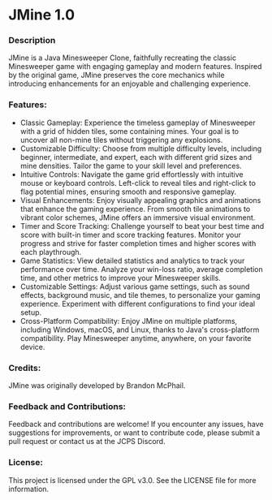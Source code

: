 # JMine 1.0

### Description
JMine is a Java Minesweeper Clone, faithfully recreating the classic Minesweeper game with engaging gameplay and modern features. Inspired by the original game, JMine preserves the core mechanics while introducing enhancements for an enjoyable and challenging experience.

### Features:
- Classic Gameplay: Experience the timeless gameplay of Minesweeper with a grid of hidden tiles, some containing mines. Your goal is to uncover all non-mine tiles without triggering any explosions.
- Customizable Difficulty: Choose from multiple difficulty levels, including beginner, intermediate, and expert, each with different grid sizes and mine densities. Tailor the game to your skill level and preferences. 
- Intuitive Controls: Navigate the game grid effortlessly with intuitive mouse or keyboard controls. Left-click to reveal tiles and right-click to flag potential mines, ensuring smooth and responsive gameplay. 
- Visual Enhancements: Enjoy visually appealing graphics and animations that enhance the gaming experience. From smooth tile animations to vibrant color schemes, JMine offers an immersive visual environment.
- Timer and Score Tracking: Challenge yourself to beat your best time and score with built-in timer and score tracking features. Monitor your progress and strive for faster completion times and higher scores with each playthrough.
- Game Statistics: View detailed statistics and analytics to track your performance over time. Analyze your win-loss ratio, average completion time, and other metrics to improve your Minesweeper skills.
- Customizable Settings: Adjust various game settings, such as sound effects, background music, and tile themes, to personalize your gaming experience. Experiment with different configurations to find your ideal setup.
- Cross-Platform Compatibility: Enjoy JMine on multiple platforms, including Windows, macOS, and Linux, thanks to Java's cross-platform compatibility. Play Minesweeper anytime, anywhere, on your favorite device.

### Credits:
JMine was originally developed by Brandon McPhail.

### Feedback and Contributions:
Feedback and contributions are welcome! If you encounter any issues, have suggestions for improvements, or want to contribute code, please submit a pull request or contact us at the JCPS Discord.

### License:
This project is licensed under the GPL v3.0. See the LICENSE file for more information.